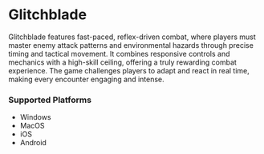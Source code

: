 # Glitchblade

Glitchblade features fast-paced, reflex-driven combat, where players must master enemy attack patterns and environmental hazards through precise timing and tactical movement. It combines responsive controls and mechanics with a high-skill ceiling, offering a truly rewarding combat experience. The game challenges players to adapt and react in real time, making every encounter engaging and intense.

### Supported Platforms
- Windows
- MacOS
- iOS
- Android
